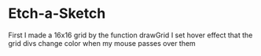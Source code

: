 # Etch-a-Sketch



First I made a 16x16 grid by the function drawGrid
I set hover effect that the grid divs change color when my mouse passes over them